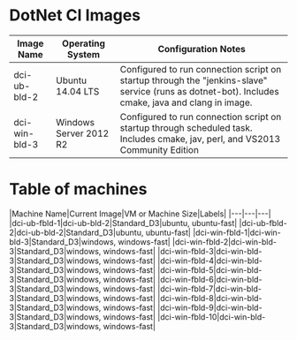 # DotNet CI Images

|Image Name|Operating System|Configuration Notes|
|---|---|---|
|dci-ub-bld-2|Ubuntu 14.04 LTS|Configured to run connection script on startup through the "jenkins-slave" service (runs as dotnet-bot).  Includes cmake, java and clang in image.|
|dci-win-bld-3|Windows Server 2012 R2|Configured to run connection script on startup through scheduled task.  Includes cmake, jav, perl, and VS2013 Community Edition|

# Table of machines

|Machine Name|Current Image|VM or Machine Size|Labels|
|---|---|---|
|dci-ub-fbld-1|dci-ub-bld-2|Standard_D3|ubuntu, ubuntu-fast|
|dci-ub-fbld-2|dci-ub-bld-2|Standard_D3|ubuntu, ubuntu-fast|
|dci-win-fbld-1|dci-win-bld-3|Standard_D3|windows, windows-fast|
|dci-win-fbld-2|dci-win-bld-3|Standard_D3|windows, windows-fast|
|dci-win-fbld-3|dci-win-bld-3|Standard_D3|windows, windows-fast|
|dci-win-fbld-4|dci-win-bld-3|Standard_D3|windows, windows-fast|
|dci-win-fbld-5|dci-win-bld-3|Standard_D3|windows, windows-fast|
|dci-win-fbld-6|dci-win-bld-3|Standard_D3|windows, windows-fast|
|dci-win-fbld-7|dci-win-bld-3|Standard_D3|windows, windows-fast|
|dci-win-fbld-8|dci-win-bld-3|Standard_D3|windows, windows-fast|
|dci-win-fbld-9|dci-win-bld-3|Standard_D3|windows, windows-fast|
|dci-win-fbld-10|dci-win-bld-3|Standard_D3|windows, windows-fast|